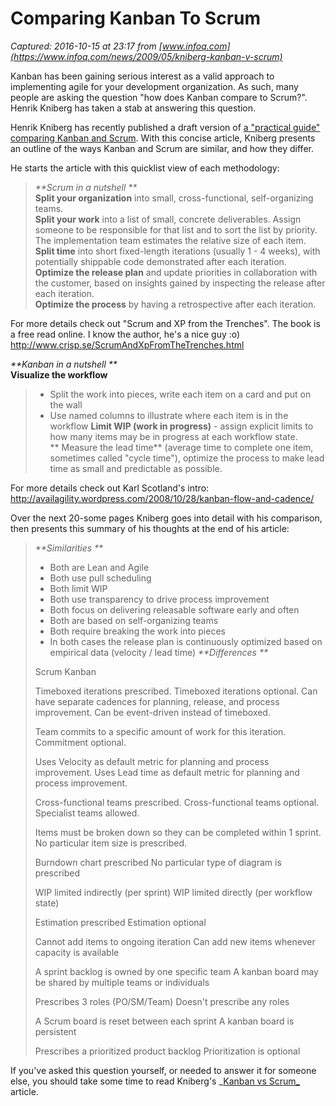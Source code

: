 # Comparing Kanban To Scrum

_Captured: 2016-10-15 at 23:17 from [www.infoq.com](https://www.infoq.com/news/2009/05/kniberg-kanban-v-scrum)_

Kanban has been gaining serious interest as a valid approach to implementing agile for your development organization. As such, many people are asking the question "how does Kanban compare to Scrum?". Henrik Kniberg has taken a stab at answering this question.   
  
Henrik Kniberg has recently published a draft version of [a "practical guide" comparing Kanban and Scrum](http://blog.crisp.se/henrikkniberg/2009/04/03/1238795520000.html). With this concise article, Kniberg presents an outline of the ways Kanban and Scrum are similar, and how they differ.   
  
He starts the article with this quicklist view of each methodology:

> _**Scrum in a nutshell **_   
> **Split your organization** into small, cross-functional, self-organizing teams.   
> **Split your work** into a list of small, concrete deliverables. Assign someone to be responsible for that list and to sort the list by priority. The implementation team estimates the relative size of each item.   
> **Split time** into short fixed-length iterations (usually 1 - 4 weeks), with potentially shippable code demonstrated after each iteration.   
> **Optimize the release plan** and update priorities in collaboration with the customer, based on insights gained by inspecting the release after each iteration.   
> **Optimize the process** by having a retrospective after each iteration.   

  
For more details check out "Scrum and XP from the Trenches". The book is a free read online. I know the author, he's a nice guy :o) http://www.crisp.se/ScrumAndXpFromTheTrenches.html   
  
_**Kanban in a nutshell **_   
**Visualize the workflow**

> 
>   * Split the work into pieces, write each item on a card and put on the wall
>   * Use named columns to illustrate where each item is in the workflow
> **Limit WIP (work in progress)** - assign explicit limits to how many items may be in progress at each workflow state.   
> ** Measure the lead time** (average time to complete one item, sometimes called "cycle time"), optimize the process to make lead time as small and predictable as possible.   

  
For more details check out Karl Scotland's intro: http://availagility.wordpress.com/2008/10/28/kanban-flow-and-cadence/ 

Over the next 20-some pages Kniberg goes into detail with his comparison, then presents this summary of his thoughts at the end of his article:

> _**Similarities **_
> 
>   * Both are Lean and Agile
>   * Both use pull scheduling
>   * Both limit WIP
>   * Both use transparency to drive process improvement
>   * Both focus on delivering releasable software early and often
>   * Both are based on self-organizing teams
>   * Both require breaking the work into pieces
>   * In both cases the release plan is continuously optimized based on empirical data (velocity / lead time)
> _**Differences **_  
> 
> Scrum Kanban
> 
> Timeboxed iterations prescribed.
> Timeboxed iterations optional. Can have separate cadences for planning, release, and process improvement. Can be event-driven instead of timeboxed.
> 
> Team commits to a specific amount of work for this iteration.
> Commitment optional.
> 
> Uses Velocity as default metric for planning and process improvement.
> Uses Lead time as default metric for planning and process improvement.
> 
> Cross-functional teams prescribed.
> Cross-functional teams optional. Specialist teams allowed.
> 
> Items must be broken down so they can be completed within 1 sprint.
> No particular item size is prescribed.
> 
> Burndown chart prescribed
> No particular type of diagram is prescribed
> 
> WIP limited indirectly (per sprint)
> WIP limited directly (per workflow state)
> 
> Estimation prescribed
> Estimation optional
> 
> Cannot add items to ongoing iteration
> Can add new items whenever capacity is available
> 
> A sprint backlog is owned by one specific team
> A kanban board may be shared by multiple teams or individuals
> 
> Prescribes 3 roles (PO/SM/Team)
> Doesn't prescribe any roles
> 
> A Scrum board is reset between each sprint
> A kanban board is persistent
> 
> Prescribes a prioritized product backlog
> Prioritization is optional

If you've asked this question yourself, or needed to answer it for someone else, you should take some time to read Kniberg's _[Kanban vs Scrum_](http://blog.crisp.se/henrikkniberg/2009/04/03/1238795520000.html) article.


